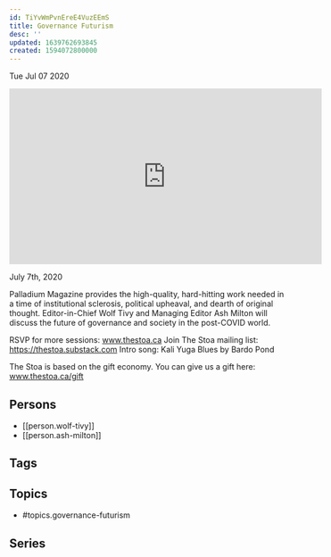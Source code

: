 ```yaml
---
id: TiYvWmPvnEreE4VuzEEmS
title: Governance Futurism
desc: ''
updated: 1639762693845
created: 1594072800000
---
```





Tue Jul 07 2020

<iframe width="560" height="315" src="https://www.youtube.com/embed/3x6kBB9FG7A" title="Governance Futurism w/ Wolf Tivy and Ash Milton" frameborder="0" allow="accelerometer; autoplay; clipboard-write; encrypted-media; gyroscope; picture-in-picture" allowfullscreen ></iframe>

July 7th, 2020

Palladium Magazine provides the high-quality, hard-hitting work needed in a time of institutional sclerosis, political upheaval, and dearth of original thought. Editor-in-Chief Wolf Tivy and Managing Editor Ash Milton will discuss the future of governance and society in the post-COVID world.

RSVP for more sessions: www.thestoa.ca
Join The Stoa mailing list: https://thestoa.substack.com
Intro song: Kali Yuga Blues by Bardo Pond

The Stoa is based on the gift economy. You can give us a gift here: www.thestoa.ca/gift

## Persons

- [[person.wolf-tivy]]
- [[person.ash-milton]]

## Tags



## Topics

- #topics.governance-futurism

## Series



